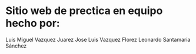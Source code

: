 # Sitio web de prectica en equipo hecho por:
Luis Miguel Vazquez Juarez 
Jose Luis Vazquez Florez
Leonardo Santamaria Sánchez 
